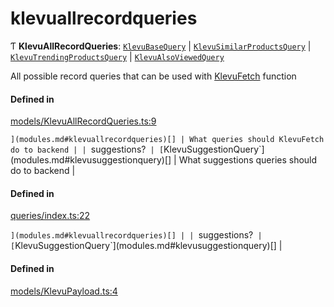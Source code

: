 # klevuallrecordqueries
    

Ƭ **KlevuAllRecordQueries**: [`KlevuBaseQuery`](modules.md#klevubasequery) \| [`KlevuSimilarProductsQuery`](modules.md#klevusimilarproductsquery) \| [`KlevuTrendingProductsQuery`](modules.md#klevutrendingproductsquery) \| [`KlevuAlsoViewedQuery`](modules.md#klevualsoviewedquery)

All possible record queries that can be used with [KlevuFetch](modules.md#klevufetch) function

#### Defined in

[models/KlevuAllRecordQueries.ts:9](https://github.com/klevultd/frontend-sdk/blob/f14d7e9/packages/klevu-core/src/models/KlevuAllRecordQueries.ts#L9)

`](modules.md#klevuallrecordqueries)[] | What queries should KlevuFetch do to backend |
| `suggestions?` | [`KlevuSuggestionQuery`](modules.md#klevusuggestionquery)[] | What suggestions queries should do to backend |

#### Defined in

[queries/index.ts:22](https://github.com/klevultd/frontend-sdk/blob/f14d7e9/packages/klevu-core/src/queries/index.ts#L22)

`](modules.md#klevuallrecordqueries)[] |
| `suggestions?` | [`KlevuSuggestionQuery`](modules.md#klevusuggestionquery)[] |

#### Defined in

[models/KlevuPayload.ts:4](https://github.com/klevultd/frontend-sdk/blob/f14d7e9/packages/klevu-core/src/models/KlevuPayload.ts#L4)

